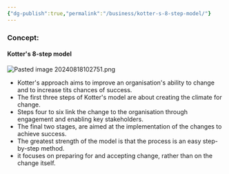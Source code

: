```yaml
---
{"dg-publish":true,"permalink":"/business/kotter-s-8-step-model/"}
---
```


### Concept:
#### Kotter's 8-step model
![Pasted image 20240818102751.png](/img/user/Business/Pasted%20image%2020240818102751.png)
- Kotter's approach aims to improve an organisation's ability to change and to increase tits chances of success.
- The first three steps of Kotter's model are about creating the climate for change.
- Steps four to six link the change to the organisation through engagement and enabling key stakeholders.
- The final two stages, are aimed at the implementation of the changes to achieve success.
- The greatest strength of the model is that the process is an easy step-by-step method.
- it focuses on preparing for and accepting change, rather than on the change itself.